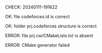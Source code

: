 CHECK: 20240111-191622
OK: file codeforces.id is correct
OK: folder prj.codeforces structure is correct
ERROR: file prj.cw/CMakeLists.txt is absent
ERROR: CMake generator failed

